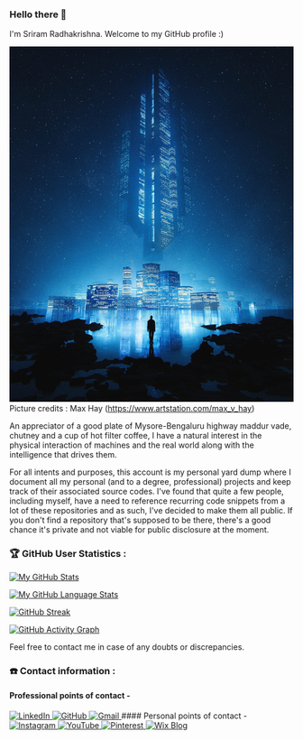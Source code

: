 ### Hello there 👋

I'm Sriram Radhakrishna. Welcome to my GitHub profile :)

[![Sriram's GitHub Banner](./banner.jpg)](https://www.artstation.com/artwork/oAoL9z)
Picture credits : Max Hay (https://www.artstation.com/max_v_hay)

An appreciator of a good plate of Mysore-Bengaluru highway maddur vade, chutney and a cup of hot filter coffee, I have a natural interest in the physical interaction of machines and the real world along with the intelligence that drives them.

For all intents and purposes, this account is my personal yard dump where I document all my personal (and to a degree, professional) projects and keep track of their associated source codes. I've found that quite a few people, including myself, have a need to reference recurring code snippets from a lot of these repositories and as such, I've decided to make them all public. If you don't find a repository that's supposed to be there, there's a good chance it's private and not viable for public disclosure at the moment.

### 🏆 GitHub User Statistics :

[![My GitHub Stats](https://github-readme-stats.vercel.app/api/?username=SR42-dev&count_private=true&theme=react&showicons=true)]()

[![My GitHub Language Stats](https://github-readme-stats.vercel.app/api/top-langs/?username=SR42-dev&langs_count=5&theme=react)]()

[![GitHub Streak](https://github-readme-streak-stats.herokuapp.com/?user=SR42-dev&theme=react)](https://git.io/streak-stats)

[![GitHub Activity Graph](https://activity-graph.herokuapp.com/graph?username=SR42-dev&theme=react-dark)](https://github.com/ashutosh00710/github-readme-activity-graph)

Feel free to contact me in case of any doubts or discrepancies.

### ☎️ Contact information :
#### Professional points of contact -
<a href="https://www.linkedin.com/in/sriram-radhakrishna/">
  <img alt="LinkedIn" src="https://img.shields.io/badge/linkedin-%230077B5.svg?style=for-the-badge&logo=linkedin&logoColor=white?"/>
</a>
<a href="https://github.com/SR42-dev">
  <img alt="GitHub" src="https://img.shields.io/badge/github-%23121011.svg?style=for-the-badge&logo=github&logoColor=white"/>
</a>
<a href="https://sriram.radhakrishna42@gmail.com">
  <img alt="Gmail" src="https://img.shields.io/badge/Gmail-D14836?style=for-the-badge&logo=gmail&logoColor=white"/>
</a>
#### Personal points of contact -
<a href="https://www.instagram.com/sriram_radhakrishna42/">
  <img alt="Instagram" src="https://img.shields.io/badge/Instagram-E4405F?style=for-the-badge&logo=instagram&logoColor=white"/>
</a>
<a href="https://www.youtube.com/channel/UC-0S61jIRwGjAQswqviHqrg">
  <img alt="YouTube" src="https://img.shields.io/badge/YouTube-%23FF0000.svg?style=for-the-badge&logo=YouTube&logoColor=white"/>
</a>
<a href="https://in.pinterest.com/sriram_radhakrishna42/">
  <img alt="Pinterest" src="https://img.shields.io/badge/Pinterest-%23E60023.svg?style=for-the-badge&logo=Pinterest&logoColor=white"/>
</a>
<a href="https://sriramradhakrishna42.wixsite.com/sr42">
  <img alt="Wix Blog" src="https://img.shields.io/badge/wix-000?style=for-the-badge&logo=wix&logoColor=white"/>
</a>


<!--
**SR42-dev/SR42-dev** is a ✨ _special_ ✨ repository because its `README.md` (this file) appears on your GitHub profile.

Here are some ideas to get you started:

- 🔭 I’m currently working on ...
- 🌱 I’m currently learning ...
- 👯 I’m looking to collaborate on ...
- 🤔 I’m looking for help with ...
- 💬 Ask me about ...
- 📫 How to reach me: ...
- 📄 Know about my experiences: ...
-->

<!--
<h1 align="center">Hello there 👋, I'm Sriram Radhakrishna</h1>
<h3 align="center">Currently an undergraduate student pursuing a B.Tech in Computer Science at PES University, interested in making a career for myself in Robotics & Computer Vision for Industrial Automation. I am competitive, good at teaching & communicating with others and enjoy organizing my work to be as efficient as possible. I am currently working on my improving my leadership skills by taking on more team projects relevant to my career interests. My hobbies include teaching the violin, working on methods to automate mundane chores (usually by means of simple python scripts and Arduino sketches) and reading science-fiction, current affairs, biographies & self-help books. My sport of choice is long distance swimming.</h3>

<p align="left"> <a href="https://github.com/ryo-ma/github-profile-trophy"><img src="https://github-profile-trophy.vercel.app/?username=sr42-dev" alt="sr42-dev" /></a> </p>

- 🔭 I’m currently working on **a solution to eliminate the need for a volume button on electronic devices using audio processing & computer vision**

- 🌱 I’m currently learning **ROS, PyTorch, MERN Stack, Data structures in C**

- 👯 I’m looking to collaborate on **any project that would give me an in-depth understanding of probability & statistics, deep learning and robotic devices & frameworks**

- 👨‍💻 All of my projects are available at [https://github.com/SR42-dev](https://github.com/SR42-dev)

- 💬 Ask me about **OpenCV, Arduino, C**

- 📫 How to reach me **sriram.radhakrishna42@gmail.com**

- 📄 Know about my experiences [https://www.linkedin.com/in/sriram-radhakrishna-665885207/](https://www.linkedin.com/in/sriram-radhakrishna-665885207/)

<h3 align="left">Connect with me:</h3>
<p align="left">
<a href="https://linkedin.com/in/sriram radhakrishna" target="blank"><img align="center" src="https://raw.githubusercontent.com/rahuldkjain/github-profile-readme-generator/master/src/images/icons/Social/linked-in-alt.svg" alt="sriram radhakrishna" height="30" width="40" /></a>
<a href="https://kaggle.com/sriram radhakrishna" target="blank"><img align="center" src="https://raw.githubusercontent.com/rahuldkjain/github-profile-readme-generator/master/src/images/icons/Social/kaggle.svg" alt="sriram radhakrishna" height="30" width="40" /></a>
<a href="https://instagram.com/sriram_radhakrishna42" target="blank"><img align="center" src="https://raw.githubusercontent.com/rahuldkjain/github-profile-readme-generator/master/src/images/icons/Social/instagram.svg" alt="sriram_radhakrishna42" height="30" width="40" /></a>
<a href="https://www.youtube.com/c/sriram radhakrishna" target="blank"><img align="center" src="https://raw.githubusercontent.com/rahuldkjain/github-profile-readme-generator/master/src/images/icons/Social/youtube.svg" alt="sriram radhakrishna" height="30" width="40" /></a>
</p>

<h3 align="left">Languages and Tools:</h3>
<p align="left"> <a href="https://www.arduino.cc/" target="_blank"> <img src="https://cdn.worldvectorlogo.com/logos/arduino-1.svg" alt="arduino" width="40" height="40"/> </a> <a href="https://www.cprogramming.com/" target="_blank"> <img src="https://raw.githubusercontent.com/devicons/devicon/master/icons/c/c-original.svg" alt="c" width="40" height="40"/> </a> <a href="https://www.w3schools.com/cpp/" target="_blank"> <img src="https://raw.githubusercontent.com/devicons/devicon/master/icons/cplusplus/cplusplus-original.svg" alt="cplusplus" width="40" height="40"/> </a> <a href="https://www.w3schools.com/css/" target="_blank"> <img src="https://raw.githubusercontent.com/devicons/devicon/master/icons/css3/css3-original-wordmark.svg" alt="css3" width="40" height="40"/> </a> <a href="https://cloud.google.com" target="_blank"> <img src="https://www.vectorlogo.zone/logos/google_cloud/google_cloud-icon.svg" alt="gcp" width="40" height="40"/> </a> <a href="https://www.w3.org/html/" target="_blank"> <img src="https://raw.githubusercontent.com/devicons/devicon/master/icons/html5/html5-original-wordmark.svg" alt="html5" width="40" height="40"/> </a> <a href="https://developer.mozilla.org/en-US/docs/Web/JavaScript" target="_blank"> <img src="https://raw.githubusercontent.com/devicons/devicon/master/icons/javascript/javascript-original.svg" alt="javascript" width="40" height="40"/> </a> <a href="https://www.mathworks.com/" target="_blank"> <img src="https://upload.wikimedia.org/wikipedia/commons/2/21/Matlab_Logo.png" alt="matlab" width="40" height="40"/> </a> <a href="https://opencv.org/" target="_blank"> <img src="https://www.vectorlogo.zone/logos/opencv/opencv-icon.svg" alt="opencv" width="40" height="40"/> </a> <a href="https://www.python.org" target="_blank"> <img src="https://raw.githubusercontent.com/devicons/devicon/master/icons/python/python-original.svg" alt="python" width="40" height="40"/> </a> <a href="https://pytorch.org/" target="_blank"> <img src="https://www.vectorlogo.zone/logos/pytorch/pytorch-icon.svg" alt="pytorch" width="40" height="40"/> </a> <a href="https://reactjs.org/" target="_blank"> <img src="https://raw.githubusercontent.com/devicons/devicon/master/icons/react/react-original-wordmark.svg" alt="react" width="40" height="40"/> </a> <a href="https://scikit-learn.org/" target="_blank"> <img src="https://upload.wikimedia.org/wikipedia/commons/0/05/Scikit_learn_logo_small.svg" alt="scikit_learn" width="40" height="40"/> </a> </p>

<p><img align="left" src="https://github-readme-stats.vercel.app/api/top-langs?username=sr42-dev&show_icons=true&theme=radical&locale=en&layout=compact" alt="sr42-dev" /></p>

<p>&nbsp;<img align="center" src="https://github-readme-stats.vercel.app/api?username=sr42-dev&show_icons=true&theme=dark&locale=en" alt="sr42-dev" /></p>

-->

